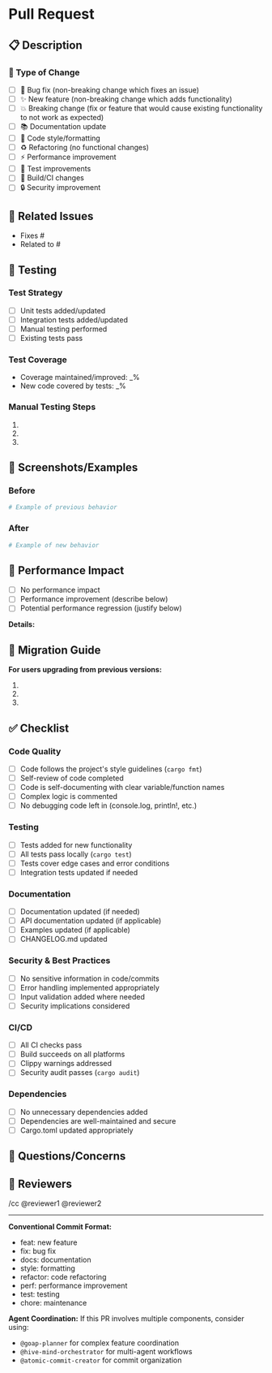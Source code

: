 # Pull Request

## 📋 Description

<!-- Provide a clear and concise description of what this PR accomplishes -->

### 🎯 Type of Change

- [ ] 🐛 Bug fix (non-breaking change which fixes an issue)
- [ ] ✨ New feature (non-breaking change which adds functionality)
- [ ] 💥 Breaking change (fix or feature that would cause existing functionality to not work as expected)
- [ ] 📚 Documentation update
- [ ] 🎨 Code style/formatting
- [ ] ♻️ Refactoring (no functional changes)
- [ ] ⚡ Performance improvement
- [ ] 🧪 Test improvements
- [ ] 🔧 Build/CI changes
- [ ] 🔒 Security improvement

## 🔗 Related Issues

<!-- Link to related issues using keywords like "Fixes #123" or "Closes #456" -->

- Fixes #
- Related to #

## 🧪 Testing

### Test Strategy
<!-- Describe how you tested your changes -->

- [ ] Unit tests added/updated
- [ ] Integration tests added/updated
- [ ] Manual testing performed
- [ ] Existing tests pass

### Test Coverage
<!-- If applicable, mention coverage changes -->

- Coverage maintained/improved: _%
- New code covered by tests: _%

### Manual Testing Steps
<!-- Provide steps for manual testing -->

1. 
2. 
3. 

## 📸 Screenshots/Examples

<!-- If applicable, add screenshots or code examples -->

### Before
```bash
# Example of previous behavior
```

### After
```bash
# Example of new behavior
```

## 🚀 Performance Impact

<!-- Describe any performance implications -->

- [ ] No performance impact
- [ ] Performance improvement (describe below)
- [ ] Potential performance regression (justify below)

**Details:**

## 🔄 Migration Guide

<!-- If this is a breaking change, provide migration instructions -->

**For users upgrading from previous versions:**

1. 
2. 
3. 

## ✅ Checklist

### Code Quality
- [ ] Code follows the project's style guidelines (`cargo fmt`)
- [ ] Self-review of code completed
- [ ] Code is self-documenting with clear variable/function names
- [ ] Complex logic is commented
- [ ] No debugging code left in (console.log, println!, etc.)

### Testing
- [ ] Tests added for new functionality
- [ ] All tests pass locally (`cargo test`)
- [ ] Tests cover edge cases and error conditions
- [ ] Integration tests updated if needed

### Documentation
- [ ] Documentation updated (if needed)
- [ ] API documentation updated (if applicable)
- [ ] Examples updated (if applicable)
- [ ] CHANGELOG.md updated

### Security & Best Practices
- [ ] No sensitive information in code/commits
- [ ] Error handling implemented appropriately
- [ ] Input validation added where needed
- [ ] Security implications considered

### CI/CD
- [ ] All CI checks pass
- [ ] Build succeeds on all platforms
- [ ] Clippy warnings addressed
- [ ] Security audit passes (`cargo audit`)

### Dependencies
- [ ] No unnecessary dependencies added
- [ ] Dependencies are well-maintained and secure
- [ ] Cargo.toml updated appropriately

## 🤔 Questions/Concerns

<!-- Any questions or concerns about the implementation -->

## 👥 Reviewers

<!-- Tag specific reviewers if needed -->

/cc @reviewer1 @reviewer2

---

**Conventional Commit Format:**
- feat: new feature
- fix: bug fix  
- docs: documentation
- style: formatting
- refactor: code refactoring
- perf: performance improvement
- test: testing
- chore: maintenance

**Agent Coordination:**
If this PR involves multiple components, consider using:
- `@goap-planner` for complex feature coordination
- `@hive-mind-orchestrator` for multi-agent workflows
- `@atomic-commit-creator` for commit organization
